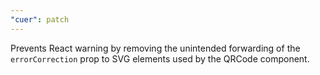 ```yaml
---
"cuer": patch
---
```


Prevents React warning by removing the unintended forwarding of the `errorCorrection` prop to SVG elements used by the QRCode component.
